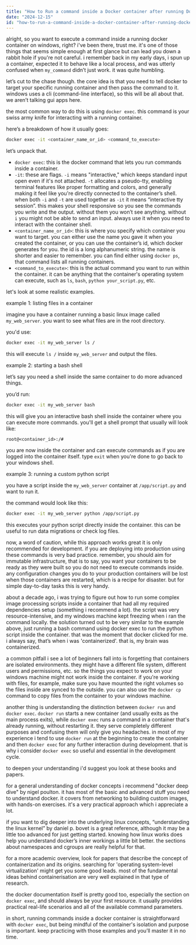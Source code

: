 ```yaml
---
title: "How to Run a command inside a Docker container after running Docker on Windows?"
date: "2024-12-15"
id: "how-to-run-a-command-inside-a-docker-container-after-running-docker-on-windows"
---
```


alright, so you want to execute a command inside a running docker container on windows, right? i've been there, trust me. it's one of those things that seems simple enough at first glance but can lead you down a rabbit hole if you're not careful. i remember back in my early days, i spun up a container, expected it to behave like a local process, and was utterly confused when `my_command` didn’t just work. it was quite humbling.

let’s cut to the chase though. the core idea is that you need to tell docker to target your specific running container and then pass the command to it. windows uses a cli (command-line interface), so this will be all about that. we aren’t talking gui apps here.

the most common way to do this is using `docker exec`. this command is your swiss army knife for interacting with a running container.

here’s a breakdown of how it usually goes:

```bash
docker exec -it <container_name_or_id> <command_to_execute>
```

let’s unpack that.

*   `docker exec`: this is the docker command that lets you run commands inside a container.
*   `-it`:  these are flags. `-i` means "interactive," which keeps standard input open even if it's not attached. `-t` allocates a pseudo-tty, enabling terminal features like proper formatting and colors, and generally making it feel like you're directly connected to the container’s shell. when both `-i` and `-t` are used together as `-it` it means “interactive tty session”. this makes your shell responsive so you see the commands you write and the output. without them you won’t see anything. without `i` you might not be able to send an input. always use it when you need to interact with the container shell.
*   `<container_name_or_id>`: this is where you specify which container you want to target. you can either use the name you gave it when you created the container, or you can use the container’s id, which docker generates for you. the id is a long alphanumeric string. the name is shorter and easier to remember. you can find either using `docker ps`, that command lists all running containers.
*   `<command_to_execute>`: this is the actual command you want to run within the container. it can be anything that the container's operating system can execute, such as `ls`, `bash`, `python your_script.py`, etc.

let's look at some realistic examples.

example 1: listing files in a container

imagine you have a container running a basic linux image called `my_web_server`. you want to see what files are in the root directory.

you'd use:

```bash
docker exec -it my_web_server ls /
```

this will execute `ls /` inside `my_web_server` and output the files.

example 2: starting a bash shell

let’s say you need a shell inside the same container to do more advanced things.

you’d run:

```bash
docker exec -it my_web_server bash
```

this will give you an interactive bash shell inside the container where you can execute more commands. you'll get a shell prompt that usually will look like:

```
root@<container_id>:/#
```

you are now inside the container and can execute commands as if you are logged into the container itself. type `exit` when you're done to go back to your windows shell.

example 3: running a custom python script

you have a script inside the `my_web_server` container at `/app/script.py` and want to run it.

the command would look like this:

```bash
docker exec -it my_web_server python /app/script.py
```

this executes your python script directly inside the container. this can be useful to run data migrations or check log files.

now, a word of caution, while this approach works great it is only recommended for development. if you are deploying into production using these commands is very bad practice. remember, you should aim for immutable infrastructure, that is to say, you want your containers to be ready as they were built so you do not need to execute commands inside. any configuration changes you do to your production containers will be lost when those containers are restarted, which is a recipe for disaster. but for simple day-to-day tasks this is very handy.

about a decade ago, i was trying to figure out how to run some complex image processing scripts inside a container that had all my required dependencies setup (something i recommend a lot). the script was very resource-intensive, and my windows machine kept freezing when i ran the command locally. the solution turned out to be very similar to the example above, just running a bash command using docker exec to run the python script inside the container. that was the moment that docker clicked for me. i always say, that’s when i was 'containerized'. that is, my brain was containerized.

a common pitfall i see a lot of beginners fall into is forgetting that containers are isolated environments. they might have a different file system, different users and permissions, etc. so the things you expect to work on your windows machine might not work inside the container. if you're working with files, for example, make sure you have mounted the right volumes so the files inside are synced to the outside. you can also use the `docker cp` command to copy files from the container to your windows machine.

another thing is understanding the distinction between `docker run` and `docker exec`. `docker run` starts a new container (and usually exits as the main process exits), while `docker exec` runs a command in a container that's already running, without restarting it. they serve completely different purposes and confusing them will only give you headaches. in most of my experience i tend to use `docker run` at the beginning to create the container and then `docker exec` for any further interaction during development. that is why i consider `docker exec` so useful and essential in the development cycle.

to deepen your understanding i'd suggest you look at these books and papers.

for a general understanding of docker concepts i recommend "docker deep dive" by nigel poulton. it has most of the basic and advanced stuff you need to understand docker. it covers from networking to building custom images, with hands-on exercises. it's a very practical approach which i appreciate a lot.

if you want to dig deeper into the underlying linux concepts, “understanding the linux kernel” by daniel p. bovet is a great reference, although it may be a little too advanced for just getting started. knowing how linux works does help you understand docker’s inner workings a little bit better. the sections about namespaces and cgroups are really helpful for that.

for a more academic overview, look for papers that describe the concept of containerization and its origins. searching for 'operating system-level virtualization' might get you some good leads. most of the fundamental ideas behind containerisation are very well explained in that type of research.

the docker documentation itself is pretty good too, especially the section on `docker exec`, and should always be your first resource. it usually provides practical real-life scenarios and all of the available command parameters.

in short, running commands inside a docker container is straightforward with `docker exec`, but being mindful of the container's isolation and purpose is important. keep practicing with those examples and you’ll master it in no time.
